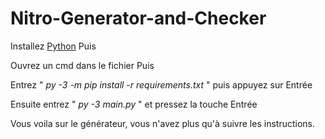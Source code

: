 # Nitro-Generator-and-Checker

Installez [Python](https://www.python.org/downloads/) Puis

Ouvrez un cmd dans le fichier Puis

Entrez " _py -3 -m pip install -r requirements.txt_ " puis appuyez sur Entrée

Ensuite entrez " _py -3 main.py_ " et pressez la touche Entrée

Vous voila sur le générateur, vous n'avez plus qu'à suivre les instructions.
